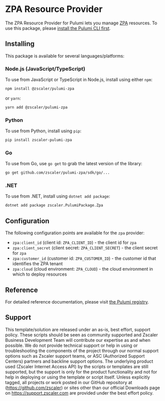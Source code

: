 # ZPA Resource Provider

The ZPA Resource Provider for Pulumi lets you manage [ZPA](http://github.com/zscaler/pulumi-zpa) resources. To use
this package, please [install the Pulumi CLI first](https://pulumi.com/).

## Installing

This package is available for several languages/platforms:

### Node.js (JavaScript/TypeScript)

To use from JavaScript or TypeScript in Node.js, install using either `npm`:

```bash
npm install @zscaler/pulumi-zpa
```

or `yarn`:

```bash
yarn add @zscaler/pulumi-zpa
```

### Python

To use from Python, install using `pip`:

```bash
pip install zscaler-pulumi-zpa
```

### Go

To use from Go, use `go get` to grab the latest version of the library:

```bash
go get github.com/zscaler/pulumi-zpa/sdk/go/...
```

### .NET

To use from .NET, install using `dotnet add package`:

```bash
dotnet add package zscaler.PulumiPackage.Zpa
```

## Configuration

The following configuration points are available for the `zpa` provider:

- `zpa:client_id` (client id: `ZPA_CLIENT_ID`) - the client id for `zpa`
- `zpa:client_secret` (client secret: `ZPA_CLIENT_SECRET`) - the client secret for `zpa`
- `zpa:customer_id` (customer id: `ZPA_CUSTOMER_ID`) - the customer id that identifies the ZPA tenant
- `zpa:cloud` (cloud environment: `ZPA_CLOUD`) - the cloud environment in which to deploy resources

## Reference

For detailed reference documentation, please visit [the Pulumi registry](https://www.pulumi.com/registry/packages/zpa/api-docs/).

## Support

This template/solution are released under an as-is, best effort, support
policy. These scripts should be seen as community supported and Zscaler
Business Development Team will contribute our expertise as and when possible.
We do not provide technical support or help in using or troubleshooting the components
of the project through our normal support options such as Zscaler support teams,
or ASC (Authorized Support Centers) partners and backline
support options. The underlying product used (Zscaler Internet Access API) by the
scripts or templates are still supported, but the support is only for the
product functionality and not for help in deploying or using the template or
script itself. Unless explicitly tagged, all projects or work posted in our
GitHub repository at (<https://github.com/zscaler>) or sites other
than our official Downloads page on <https://support.zscaler.com>
are provided under the best effort policy.

